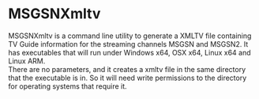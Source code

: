 # MSGSNXmltv

MSGSNXmltv is a command line utility to generate a XMLTV file containing TV Guide information for the streaming channels MSGSN and MSGSN2. It has executables that will run under Windows x64, OSX x64, Linux x64 and Linux ARM.  
There are no parameters, and it creates a xmltv file in the same directory that the executable is in. So it will need write permissions to the directory for operating systems that require it.
